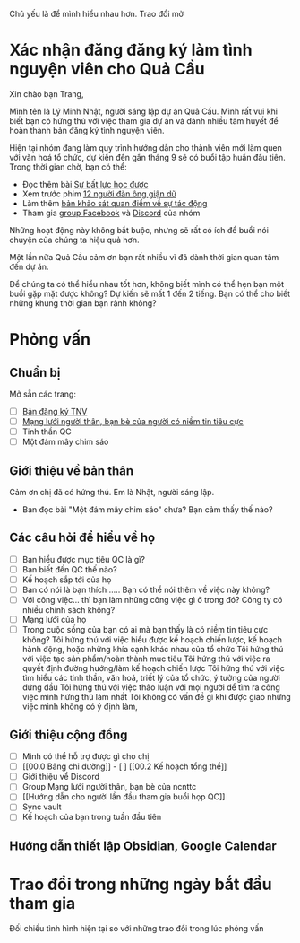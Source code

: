 Chủ yếu là để mình hiểu nhau hơn. Trao đổi mở
# Xác nhận đăng đăng ký làm tình nguyện viên cho Quả Cầu
Xin chào bạn Trang, 

Mình tên là Lý Minh Nhật, người sáng lập dự án Quả Cầu. Mình rất vui khi biết bạn có hứng thú với việc tham gia dự án và dành nhiều tâm huyết để hoàn thành bản đăng ký tình nguyện viên. 

Hiện tại nhóm đang làm quy trình hướng dẫn cho thành viên mới làm quen với văn hoá tổ chức, dự kiến đến gần tháng 9 sẽ có buổi tập huấn đầu tiên. Trong thời gian chờ, bạn có thể:
- Đọc thêm bài [Sự bất lực học được](https://xn--qucu-hr5aza.cc/su-bat-luc-hoc-duoc/?utm_source=E+%C2%BB+Tutpc0906%40gmail.com&utm_medium=S%E1%BB%B1+b%E1%BA%A5t+l%E1%BB%B1c+h%E1%BB%8Dc+%C4%91%C6%B0%E1%BB%A3c+l%C3%A0+g%C3%AC%3F&utm_campaign=Giai+%C4%91o%E1%BA%A1n+1)
- Xem trước phim [12 người đàn ông giận dữ](https://phimnhua.com/xem-phim/12-nguoi-dan-ong-gian-du-12-angry-men-1957/)
- Làm thêm [bản khảo sát quan điểm về sự tác động](https://xn--qucu-hr5aza.cc/khao-sat-quan-diem-ve-su-tac-dong/?utm_source=E+%C2%BB+Tutpc0906%40gmail.com&utm_medium=Kh%E1%BA%A3o+s%C3%A1t+quan+%C4%91i%E1%BB%83m+v%E1%BB%81+s%E1%BB%B1+t%C3%A1c+%C4%91%E1%BB%99ng&utm_campaign=Giai+%C4%91o%E1%BA%A1n+1)
- Tham gia [group Facebook](https://www.facebook.com/groups/thaydoiniemtintieucuc/) và [Discord](https://discord.gg/jWTk4EHFK2) của nhóm

Những hoạt động này không bắt buộc, nhưng sẽ rất có ích để buổi nói chuyện của chúng ta hiệu quả hơn. 

Một lần nữa Quả Cầu cảm ơn bạn rất nhiều vì đã dành thời gian quan tâm đến dự án. 

Để chúng ta có thể hiểu nhau tốt hơn, không biết mình có thể hẹn bạn một buổi gặp mặt được không? Dự kiến sẽ mất 1 đến 2 tiếng. Bạn có thể cho biết những khung thời gian bạn rảnh không? 
# Phỏng vấn
## Chuẩn bị
Mở sẵn các trang: 
- [ ] [Bản đăng ký TNV](https://quảcầu.cc/wp-admin/admin.php?page=formidable-entries&frm-full=1&frm_action=list&form=19)
- [ ] [Mạng lưới người thân, bạn bè của người có niềm tin tiêu cực](https://www.facebook.com/groups/thaydoiniemtintieucuc/)
- [ ] Tinh thần QC
- [ ] Một đám mây chim sáo
## Giới thiệu về bản thân
Cảm ơn chị đã có hứng thú. Em là Nhật, người sáng lập. 
- Bạn đọc bài "Một đám mây chim sáo" chưa? Bạn cảm thấy thế nào?
## Các câu hỏi để hiểu về họ
- [ ] Bạn hiểu được mục tiêu QC là gì?
- [ ] Bạn biết đến QC thế nào? 
- [ ] Kế hoạch sắp tới của họ
- [ ] Bạn có nói là bạn thích ..... Bạn có thể nói thêm về việc này không?
- [ ] Với công việc... thì bạn làm những công việc gì ở trong đó? Công ty có nhiều chính sách không?
- [ ] Mạng lưới của họ
- [ ] Trong cuộc sống của bạn có ai mà bạn thấy là có niềm tin tiêu cực không? 
Tôi hứng thú với việc hiểu được kế hoạch chiến lược, kế hoạch hành động, hoặc những khía cạnh khác nhau của tổ chức
Tôi hứng thú với việc tạo sản phẩm/hoàn thành mục tiêu
Tôi hứng thú với việc ra quyết định đường hướng/làm kế hoạch chiến lược
Tôi hứng thú với việc tìm hiểu các tinh thần, văn hoá, triết lý của tổ chức, ý tưởng của người đứng đầu
Tôi hứng thú với việc thảo luận với mọi người để tìm ra công việc mình hứng thú làm nhất
Tôi không có vấn đề gì khi được giao những việc mình không có ý định làm,
## Giới thiệu cộng đồng
- [ ] Mình có thể hỗ trợ được gì cho chị
- [ ] [[00.0 Bảng chỉ đường]]
      - [ ] [[00.2 Kế hoạch tổng thể]]
- [ ] Giới thiệu về Discord
- [ ] Group Mạng lưới người thân, bạn bè của ncnttc
- [ ] [[Hướng dẫn cho người lần đầu tham gia buổi họp QC]]
- [ ] Sync vault
- [ ] Kế hoạch của bạn trong tuần đầu tiên
## Hướng dẫn thiết lập Obsidian, Google Calendar

# Trao đổi trong những ngày bắt đầu tham gia
Đối chiếu tình hình hiện tại so với những trao đổi trong lúc phỏng vấn